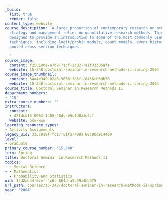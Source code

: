 ```yaml
---
_build:
  list: true
  render: false
content_type: website
course_description: 'A large proportion of contemporary research on organizations,
  strategy and management relies on quantitative research methods. This course is
  designed to provide an introduction to some of the most commonly used quantitative
  techniques, including logit/probit models, count models, event history models, and
  pooled cross-section techniques.

  '
course_image:
  content: f258190e-e7d2-71cf-1c82-7e1f33306afa
  website: 15-348-doctoral-seminar-in-research-methods-ii-spring-2004
course_image_thumbnail:
  content: 3aa4e349-02a6-9630-f86f-c8456cb6db50
  website: 15-348-doctoral-seminar-in-research-methods-ii-spring-2004
course_title: Doctoral Seminar in Research Methods II
department_numbers:
- '15'
extra_course_numbers: ''
instructors:
  content:
  - d21dcd15-0063-1405-48dc-e5c1d8a4c4cf
  website: ocw-www
learning_resource_types:
- Activity Assignments
legacy_uid: 335c919f-fc17-51fa-408a-68c8bd9144b0
level:
- Graduate
primary_course_number: '15.348'
term: Spring
title: Doctoral Seminar in Research Methods II
topics:
- - Social Science
- - Mathematics
  - Probability and Statistics
uid: 33d2ab44-0cef-4c6c-864d-a5c99adbb975
url_path: courses/15-348-doctoral-seminar-in-research-methods-ii-spring-2004
year: '2004'
---
```

